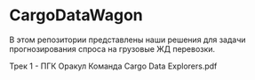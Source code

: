# CargoDataWagon

В этом репозитории представлены наши решения для задачи прогнозирования спроса на грузовые ЖД перевозки.

Трек 1 - ПГК Оракул Команда Cargo Data Explorers.pdf

